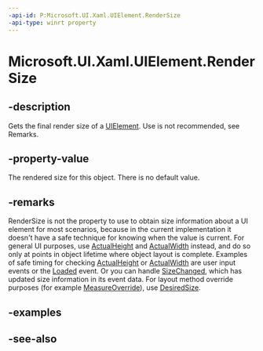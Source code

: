 ```yaml
---
-api-id: P:Microsoft.UI.Xaml.UIElement.RenderSize
-api-type: winrt property
---
```


<!-- Property syntax
public Windows.Foundation.Size RenderSize { get; }
-->

# Microsoft.UI.Xaml.UIElement.RenderSize

## -description
Gets the final render size of a [UIElement](uielement.md). Use is not recommended, see Remarks.

## -property-value
The rendered size for this object. There is no default value.

## -remarks
RenderSize is not the property to use to obtain size information about a UI element for most scenarios, because in the current implementation it doesn't have a safe technique for knowing when the value is current. For general UI purposes, use [ActualHeight](frameworkelement_actualheight.md) and [ActualWidth](frameworkelement_actualwidth.md) instead, and do so only at points in object lifetime where object layout is complete. Examples of safe timing for checking [ActualHeight](frameworkelement_actualheight.md) or [ActualWidth](frameworkelement_actualwidth.md) are user input events or the [Loaded](frameworkelement_loaded.md) event. Or you can handle [SizeChanged](frameworkelement_sizechanged.md), which has updated size information in its event data. For layout method override purposes (for example [MeasureOverride](frameworkelement_measureoverride_1586581644.md)), use [DesiredSize](uielement_desiredsize.md).

## -examples

## -see-also
